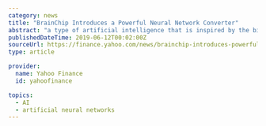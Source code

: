 ```yaml
---
category: news
title: "BrainChip Introduces a Powerful Neural Network Converter"
abstract: "a type of artificial intelligence that is inspired by the biology of the human neuron. The Company’s revolutionary and proprietary new event driven neural network technology can learn autonomously, evolve and associate information just like the human brain."
publishedDateTime: 2019-06-12T00:02:00Z
sourceUrl: https://finance.yahoo.com/news/brainchip-introduces-powerful-neural-network-222428842.html
type: article

provider:
  name: Yahoo Finance
  id: yahoofinance

topics:
  - AI
  - artificial neural networks
---
```

